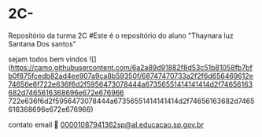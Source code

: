 # 2C-
Repositório da turma 2C
#Este é o repositório do aluno
"Thaynara luz Santana Dos santos"

sejam todos bem vindos
![](https://camo.githubusercontent.com/6a2a89d91882f8d53c51b81058fb7bfb0f875fcedb82ad4ee907a9ca8b59350f/68747470733a2f2f6d656469612e74656e6f722e636f6d2f5956473078444a67356551414141414d2f74656163682d7465616368696e672e676966
722e636f6d2f5956473078444a67356551414141414d2f74656163682d7465616368696e672e676966)


contato email 📧 00001087941362sp@al.educacao.sp.gov.br
